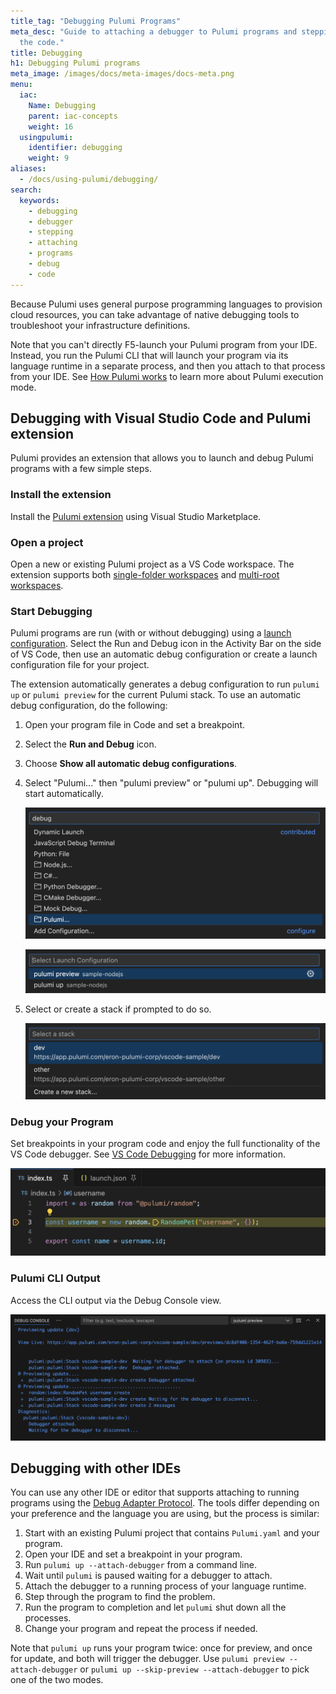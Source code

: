 ```yaml
---
title_tag: "Debugging Pulumi Programs"
meta_desc: "Guide to attaching a debugger to Pulumi programs and stepping through
  the code."
title: Debugging
h1: Debugging Pulumi programs
meta_image: /images/docs/meta-images/docs-meta.png
menu:
  iac:
    Name: Debugging
    parent: iac-concepts
    weight: 16
  usingpulumi:
    identifier: debugging
    weight: 9
aliases:
  - /docs/using-pulumi/debugging/
search:
  keywords:
    - debugging
    - debugger
    - stepping
    - attaching
    - programs
    - debug
    - code
---
```


Because Pulumi uses general purpose programming languages to provision cloud resources, you can take advantage of native debugging tools to troubleshoot your infrastructure definitions.

Note that you can't directly F5-launch your Pulumi program from your IDE. Instead, you run the Pulumi CLI that will launch your program via its language runtime in a separate process, and then you attach to that process from your IDE. See [How Pulumi works](/docs/concepts/how-pulumi-works/) to learn more about Pulumi execution mode.

## Debugging with Visual Studio Code and Pulumi extension

Pulumi provides an extension that allows you to launch and debug Pulumi programs with a few simple steps.

### Install the extension

Install the [Pulumi extension](https://marketplace.visualstudio.com/items?itemName=pulumi.pulumi-vscode-tools) using Visual Studio Marketplace.

### Open a project

Open a new or existing Pulumi project as a VS Code workspace. The extension supports both [single-folder workspaces](https://code.visualstudio.com/docs/editor/workspaces#_singlefolder-workspaces)
and [multi-root workspaces](https://code.visualstudio.com/docs/editor/workspaces#_multiroot-workspaces).

### Start Debugging

Pulumi programs are run (with or without debugging) using a [launch configuration](https://code.visualstudio.com/docs/editor/debugging#_launch-configurations). Select the Run and Debug icon in the Activity Bar on the side of VS Code, then use an automatic debug configuration or create a launch configuration file for your project.

The extension automatically generates a debug configuration to run `pulumi up` or `pulumi preview` for the current Pulumi stack. To use an automatic debug configuration, do the following:

1. Open your program file in Code and set a breakpoint.
2. Select the __Run and Debug__ icon.
3. Choose __Show all automatic debug configurations__.
4. Select "Pulumi..." then "pulumi preview" or "pulumi up".  Debugging will start automatically.

    ![Automatic Debug Configuration](./automatic-1.png)

    ![Automatic Debug Configuration](./automatic-2.png)

5. Select or create a stack if prompted to do so.

    ![Stack Selection](./stack-selection-1.png)

### Debug your Program

Set breakpoints in your program code and enjoy the full functionality of the VS Code debugger.
See [VS Code Debugging](https://code.visualstudio.com/docs/editor/debugging) for more information.

![Debugging](./debugging.png)

### Pulumi CLI Output

Access the CLI output via the Debug Console view.

![Debug Console](./debug-console.png)

## Debugging with other IDEs

You can use any other IDE or editor that supports attaching to running programs using the [Debug Adapter Protocol](https://microsoft.github.io/debug-adapter-protocol/). The tools differ depending on your preference and the language you are using, but the process is similar:

1. Start with an existing Pulumi project that contains `Pulumi.yaml` and your program.
2. Open your IDE and set a breakpoint in your program.
3. Run `pulumi up --attach-debugger` from a command line.
4. Wait until `pulumi` is paused waiting for a debugger to attach.
5. Attach the debugger to a running process of your language runtime.
6. Step through the program to find the problem.
7. Run the program to completion and let `pulumi` shut down all the processes.
8. Change your program and repeat the process if needed.

Note that `pulumi up` runs your program twice: once for preview, and once for update, and both will trigger the debugger. Use `pulumi preview --attach-debugger` or `pulumi up --skip-preview --attach-debugger` to pick one of the two modes.
